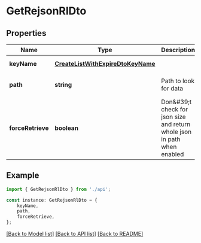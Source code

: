 # GetRejsonRlDto


## Properties

Name | Type | Description | Notes
------------ | ------------- | ------------- | -------------
**keyName** | [**CreateListWithExpireDtoKeyName**](CreateListWithExpireDtoKeyName.md) |  | [default to undefined]
**path** | **string** | Path to look for data | [optional] [default to undefined]
**forceRetrieve** | **boolean** | Don\&#39;t check for json size and return whole json in path when enabled | [optional] [default to undefined]

## Example

```typescript
import { GetRejsonRlDto } from './api';

const instance: GetRejsonRlDto = {
    keyName,
    path,
    forceRetrieve,
};
```

[[Back to Model list]](../README.md#documentation-for-models) [[Back to API list]](../README.md#documentation-for-api-endpoints) [[Back to README]](../README.md)

